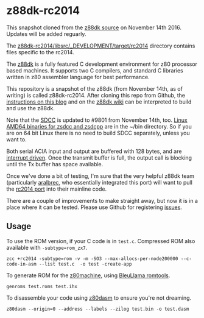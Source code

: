 # z88dk-rc2014

This snapshot cloned from the [z88dk source](http://nightly.z88dk.org/) on November 14th 2016.
Updates will be added reguarly.

The [z88dk-rc2014/libsrc/_DEVELOPMENT/target/rc2014](https://github.com/RC2014Z80/z88dk-rc2014/tree/master/libsrc/_DEVELOPMENT/target/rc2014) directory contains files specific to the rc2014.

The [z88dk](http://www.z88dk.org/wiki/doku.php) is a fully featured C development environment for z80 processor based machines. It supports two C compilers, and standard C libraries written in z80 assembler language for best performance.

This repository is a snapshot of the z88dk (from November 14th, as of writing) is called z88dk-rc2014.
After cloning this repo from Github, the [instructions on this blog](https://feilipu.me/2016/09/16/z80-c-code-development-with-eclipse-and-z88dk/) and on the [z88dk wiki](http://www.z88dk.org/wiki/doku.php) can be interpreted to build and use the z88dk.

Note that the [SDCC](http://sdcc.sourceforge.net) is updated to \#9801 from November 14th, too. [Linux AMD64 binaries for zsdcc and zsdcpp](https://github.com/RC2014Z80/z88dk-rc2014/tree/master/bin) are in the ~/bin directory. So if you are on 64 bit Linux there is no need to build SDCC separately, unless you want to.

Both serial ACIA input and output are buffered with 128 bytes, and are [interrupt driven](https://github.com/RC2014Z80/z88dk-rc2014/blob/master/libsrc/_DEVELOPMENT/target/rc2014/device/acia/acia_interrupt.asm). Once the transmit buffer is full, the output call is blocking until the Tx buffer has space available.

Once we've done a bit of testing, I'm sure that the very helpful z88dk team (particularly [aralbrec](https://github.com/aralbrec), who essentially integrated this port) will want to pull the [rc2014 port](https://github.com/RC2014Z80/z88dk-rc2014/tree/master/libsrc/_DEVELOPMENT/target/rc2014) into their mainline code.

There are a couple of improvements to make straight away, but now it is in a place where it can be tested.
Please use Github for registering [issues](https://github.com/RC2014Z80/z88dk-rc2014/issues).

## Usage

To use the ROM version, if your C code is in `test.c`. Compressed ROM also available with `-subtype=rom_zx7`.

`zcc +rc2014 -subtype=rom -v -m -SO3 --max-allocs-per-node200000 --c-code-in-asm --list test.c  -o test -create-app`

To generate ROM for the [z80machine](https://github.com/BleuLlama/z80-machine), using [BleuLlama romtools](https://github.com/BleuLlama/bleu-romtools).

`genroms test.roms test.ihx`

To disassemble your code using [z80dasm](http://manpages.ubuntu.com/manpages/xenial/man1/z80dasm.1.html) to ensure you're not dreaming.

`z80dasm --origin=0 --address --labels --zilog test.bin -o test.dasm`


